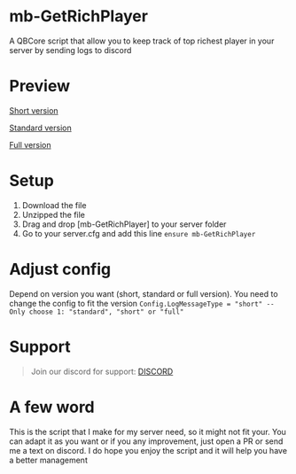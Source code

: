 # mb-GetRichPlayer
A QBCore script that allow you to keep track of top richest player in your server by sending logs to discord

# Preview

[Short version](https://media.discordapp.net/attachments/1026901903503798342/1045514652987174962/image.png)

[Standard version](https://media.discordapp.net/attachments/1026901903503798342/1045514653553410088/image.png)

[Full version](https://media.discordapp.net/attachments/1026901903503798342/1045514653997998201/image.png)

# Setup
1. Download the file
2. Unzipped the file
3. Drag and drop [mb-GetRichPlayer] to your server folder
4. Go to your server.cfg and add this line
`ensure mb-GetRichPlayer`

# Adjust config
Depend on version you want (short, standard or full version). You need to change the config to fit the version
```Config.LogMessageType = "short" --Only choose 1: "standard", "short" or "full"```

# Support
> Join our discord for support: [DISCORD](https://discord.gg/MkXfmb2M2V)

# A few word
This is the script that I make for my server need, so it might not fit your. You can adapt it as you want or if you any improvement, just open a PR or send me a text on discord.
I do hope you enjoy the script and it will help you have a better management